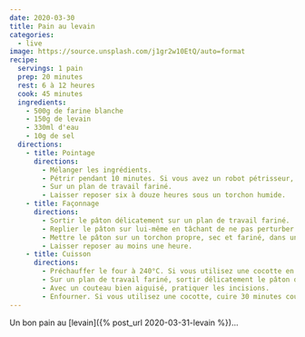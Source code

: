 ```yaml
---
date: 2020-03-30
title: Pain au levain
categories:
  - live
image: https://source.unsplash.com/j1gr2w10EtQ/auto=format
recipe:
  servings: 1 pain
  prep: 20 minutes
  rest: 6 à 12 heures
  cook: 45 minutes
  ingredients:
    - 500g de farine blanche
    - 150g de levain
    - 330ml d'eau
    - 10g de sel
  directions:
    - title: Pointage
      directions:
        - Mélanger les ingrédients.
        - Pétrir pendant 10 minutes. Si vous avez un robot pétrisseur, faites-le fonctionner à vitesse minimale.
        - Sur un plan de travail fariné.
        - Laisser reposer six à douze heures sous un torchon humide.
    - title: Façonnage
      directions:
        - Sortir le pâton délicatement sur un plan de travail fariné.
        - Replier le pâton sur lui-même en tâchant de ne pas perturber les bulles.
        - Mettre le pâton sur un torchon propre, sec et fariné, dans un saladier pour lui donner sa forme finale. La “coutûre” doit être vers le haut. Recouvrir avec le reste du torchon.
        - Laisser reposer au moins une heure.
    - title: Cuisson
      directions:
        - Préchauffer le four à 240°C. Si vous utilisez une cocotte en fonte, mettez-là à chauffer aussi. Sinon, mettez un plat en bas du four – il servira à assurer l'humidité du four.
        - Sur un plan de travail fariné, sortir délicatement le pâton de son torchon, coutûre vers le bas.
        - Avec un couteau bien aiguisé, pratiquer les incisions.
        - Enfourner. Si vous utilisez une cocotte, cuire 30 minutes couvercle fermé puis 10 à 20 minutes couvercle ouvert. Sinon, ajoutez de l'eau bouillante dans le plat prévu au moment du préchauffage juste avant d'enfourner et laissez cuire pendant 40 à 50 minutes.
---
```


Un bon pain au [levain]({% post_url 2020-03-31-levain %})...
